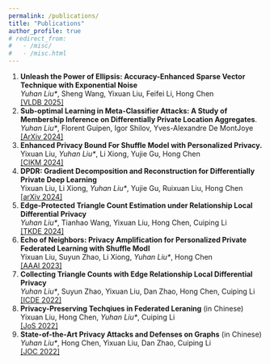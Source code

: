 ```yaml
---
permalink: /publications/
title: "Publications"
author_profile: true
# redirect_from: 
#   - /misc/
#   - /misc.html
---
```

1. **Unleash the Power of Ellipsis: Accuracy-Enhanced Sparse Vector Technique with Exponential Noise**\
*Yuhan Liu\**, Sheng Wang, Yixuan Liu, Feifei Li, Hong Chen\
[\[VLDB 2025\]](https://arxiv.org/pdf/2407.20068)
1. **Sub-optimal Learning in Meta-Classifier Attacks: A Study of Membership Inference on Differentially Private Location Aggregates**.\
*Yuhan Liu\**, Florent Guipen, Igor Shilov, Yves-Alexandre De MontJoye\
[[ArXiv 2024]](https://arxiv.org/pdf/2412.20456)
1. **Enhanced Privacy Bound For Shuffle Model with Personalized Privacy.**\
Yixuan Liu, *Yuhan Liu\**, Li Xiong, Yujie Gu, Hong Chen\
[[CIKM 2024]](https://arxiv.org/pdf/2407.18157)
1. **DPDR: Gradient Decomposition and Reconstruction for Differentially Private Deep Learning**\
Yixuan Liu, Li Xiong, *Yuhan Liu\**, Yujie Gu, Ruixuan Liu, Hong Chen\
[[arXiv 2024]](https://arxiv.org/pdf/2406.02744)
1. **Edge-Protected Triangle Count Estimation under Relationship Local Differential Privacy**\
*Yuhan Liu\**, Tianhao Wang, Yixuan Liu, Hong Chen, Cuiping Li\
[[TKDE 2024]](https://ieeexplore.ieee.org/abstract/document/10480254)
1. **Echo of Neighbors: Privacy Amplification for Personalized Private Federated Learning with Shuffle Modl**\
Yixuan Liu, Suyun Zhao, Li Xiong, *Yuhan Liu\**, Hong Chen\
[[AAAI 2023]](https://ojs.aaai.org/index.php/AAAI/article/download/26400/26172)
1. **Collecting Triangle Counts with Edge Relationship Local Differential Privacy**\
*Yuhan Liu\**, Suyun Zhao, Yixuan Liu, Dan Zhao, Hong Chen, Cuiping Li\
[[ICDE 2022]](https://ieeexplore.ieee.org/abstract/document/9835478)
1. **Privacy-Preserving Techqiues in Federated Leraning** (in Chinese)\
Yixuan Liu, Hong Chen, *Yuhan Liu\**, Cuiping Li\
[[JoS 2022]](https://jos.org.cn/jos/article/pdf/6446)
1. **State-of-the-Art Privacy Attacks and Defenses on Graphs** (in Chinese)\
*Yuhan Liu\**, Hong Chen, Yixuan Liu, Dan Zhao, Cuiping Li\
[[JOC 2022]](http://cjc.ict.ac.cn/online/onlinepaper/002-刘宇涵-H-2022425163952.pdf)
